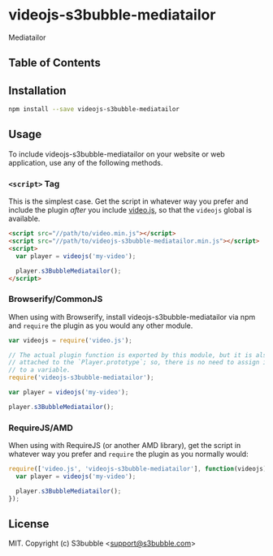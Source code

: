 # videojs-s3bubble-mediatailor

Mediatailor

## Table of Contents

<!-- START doctoc -->
<!-- END doctoc -->
## Installation

```sh
npm install --save videojs-s3bubble-mediatailor
```

## Usage

To include videojs-s3bubble-mediatailor on your website or web application, use any of the following methods.

### `<script>` Tag

This is the simplest case. Get the script in whatever way you prefer and include the plugin _after_ you include [video.js][videojs], so that the `videojs` global is available.

```html
<script src="//path/to/video.min.js"></script>
<script src="//path/to/videojs-s3bubble-mediatailor.min.js"></script>
<script>
  var player = videojs('my-video');

  player.s3BubbleMediatailor();
</script>
```

### Browserify/CommonJS

When using with Browserify, install videojs-s3bubble-mediatailor via npm and `require` the plugin as you would any other module.

```js
var videojs = require('video.js');

// The actual plugin function is exported by this module, but it is also
// attached to the `Player.prototype`; so, there is no need to assign it
// to a variable.
require('videojs-s3bubble-mediatailor');

var player = videojs('my-video');

player.s3BubbleMediatailor();
```

### RequireJS/AMD

When using with RequireJS (or another AMD library), get the script in whatever way you prefer and `require` the plugin as you normally would:

```js
require(['video.js', 'videojs-s3bubble-mediatailor'], function(videojs) {
  var player = videojs('my-video');

  player.s3BubbleMediatailor();
});
```

## License

MIT. Copyright (c) S3bubble &lt;support@s3bubble.com&gt;


[videojs]: http://videojs.com/
